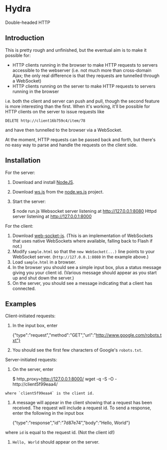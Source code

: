 # Hydra

Double-headed HTTP

## Introduction

This is pretty rough and unfinished, but the eventual aim is to make it
possible for:

  * HTTP clients running in the browser to make HTTP requests to servers
  accessible to the webserver (i.e. not much more than cross-domain Ajax;
  the only real difference is that they requests are tunnelled through a
  WebSocket)
  * HTTP clients running on the server to make HTTP requests to servers
  running in the browser
  
i.e. both the client and server can push and pull, though the second feature
is more interesting than the first.  When it's working, it'll be possible
for HTTP clients on the server to issue requests like

    DELETE http://client16b759c4/item/78

and have then tunnelled to the browser via a WebSocket.

At the moment, HTTP requests can be passed back and forth, but there's no
easy way to parse and handle the requests on the client side.

## Installation

For the server:

  1. Download and install [NodeJS](http://nodejs.org/#download).
  1. Download [ws.js](http://github.com/ncr/node.ws.js/raw/master/lib/ws.js) from
    the [node.ws.js](http://github.com/ncr/node.ws.js) project.
  1. Start the server:

        $ node run.js 
        Websocket server listening at http://127.0.0.1:8080
        Httpd server listening at http://127.0.0.1:8000

For the client:

  1. Download [web-socket-js](http://github.com/gimite/web-socket-js).
  (This is an implementation of WebSockets that uses native WebSockets where
  available, falling back to Flash if not.)
  1. Modify `sample.html` so that the `new WebSocket(...)` line points to
  your WebSocket server.  (`http://127.0.0.1:8080` in the example above.)
  1. Load `sample.html` in a browser.
  1. In the browser you should see a simple input box, plus a status message
  giving you your client id.  (Various message should appear as you start up
  and shut down the server.)
  1. On the server, you should see a message indicating that a client has
  connected.
  
## Examples

Client-initiated requests:

  1. In the input box, enter

        {"type":"request","method":"GET","url":"http://www.google.com/robots.txt"}

  1. You should see the first few characters of Google's `robots.txt`.

Server-initiated requests:

  1. On the server, enter

        $ http_proxy=http://127.0.0.1:8000/ wget -q -S -O - http://client5f99eaa4/

    where `client5f99eaa4` is the client id.
  1. A message will appear in the client showing that a request has been
  received.  The request will include a request id.  To send a response, enter the
  following in the input box 

        {"type":"response","id":"7d87e74","body":"Hello, World"}

  where `id` is equal to the request id.  (Not the client id!)
  1. `Hello, World` should appear on the server.
     
  
